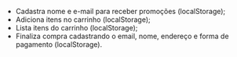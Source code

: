* Cadastra nome e e-mail para receber promoções (localStorage);
* Adiciona itens no carrinho (localStorage);
* Lista itens do carrinho (localStorage);
* Finaliza compra cadastrando o email, nome, endereço e forma de pagamento (localStorage).